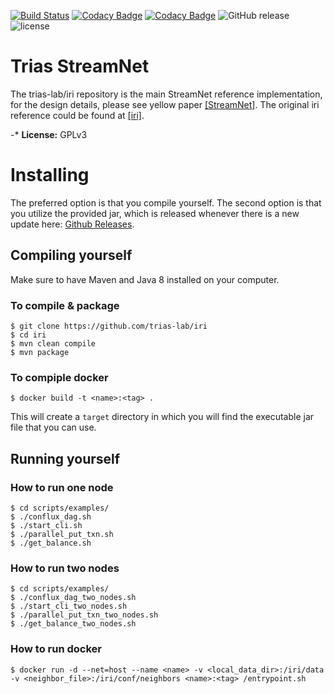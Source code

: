 [![Build Status](https://travis-ci.org/iotaledger/iri.svg?branch=dev)](https://travis-ci.org/iotaledger/iri)
[![Codacy Badge](https://api.codacy.com/project/badge/Grade/dba5b7ae42024718893991e767390135)](https://www.codacy.com/app/iotaledger/iri?utm_source=github.com&amp;utm_medium=referral&amp;utm_content=iotaledger/iri&amp;utm_campaign=Badge_Grade)
[![Codacy Badge](https://api.codacy.com/project/badge/Coverage/dba5b7ae42024718893991e767390135)](https://www.codacy.com/app/iotaledger/iri?utm_source=github.com&utm_medium=referral&utm_content=iotaledger/iri&utm_campaign=Badge_Coverage)
![GitHub release](https://img.shields.io/github/release/iotaledger/iri.svg)
![license](https://img.shields.io/github/license/iotaledger/iri.svg)

# Trias StreamNet #

The trias-lab/iri repository is the main StreamNet reference implementation, 
for the design details, please see yellow paper [[StreamNet]](https://github.com/wunder3605/iri/blob/dev/document/yellow\_paper/StreamNet/StreamNet.pdf). 
The original iri reference could be found at [[iri]](https://github.com/iotaledger/iri).

-* **License:** GPLv3


# Installing #

The preferred option is that you compile yourself.
The second option is that you utilize the provided jar, 
which is released whenever there is a new update here: [Github Releases](https://github.com/trias-lab/iri/releases).

## Compiling yourself ##

Make sure to have Maven and Java 8 installed on your computer.

### To compile & package ###
```
$ git clone https://github.com/trias-lab/iri
$ cd iri
$ mvn clean compile
$ mvn package
```

### To compiple docker ###

```
$ docker build -t <name>:<tag> .
```

This will create a `target` directory in which you will find the executable jar file that you can use.

## Running yourself ##

### How to run one node ###

```
$ cd scripts/examples/
$ ./conflux_dag.sh
$ ./start_cli.sh
$ ./parallel_put_txn.sh
$ ./get_balance.sh
```

### How to run two nodes ###

```
$ cd scripts/examples/
$ ./conflux_dag_two_nodes.sh
$ ./start_cli_two_nodes.sh
$ ./parallel_put_txn_two_nodes.sh
$ ./get_balance_two_nodes.sh
```

### How to run docker ###

```
$ docker run -d --net=host --name <name> -v <local_data_dir>:/iri/data -v <neighbor_file>:/iri/conf/neighbors <name>:<tag> /entrypoint.sh
```
